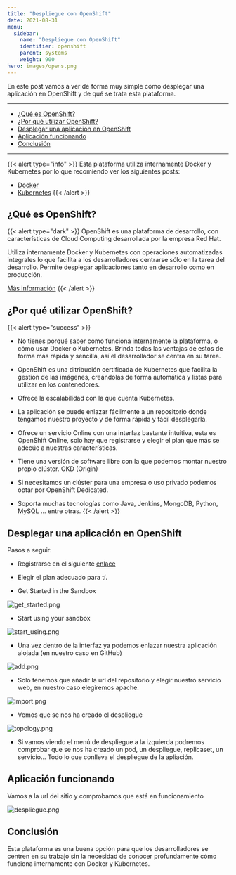 ```yaml
---
title: "Despliegue con OpenShift"
date: 2021-08-31
menu:
  sidebar:
    name: "Despliegue con OpenShift"
    identifier: openshift
    parent: systems
    weight: 900
hero: images/opens.png
---
```


En este post vamos a ver de forma muy simple cómo desplegar una aplicación en OpenShift y de qué se trata esta plataforma.

_______________________________
- [¿Qué es OpenShift?](#qué-es-openshift)
- [¿Por qué utilizar OpenShift?](#por-qué-utilizar-openshift)
- [Desplegar una aplicación en OpenShift](#desplegar-una-aplicación-en-openshift)
- [Aplicación funcionando](#aplicación-funcionando)
- [Conclusión](#conclusión)

______________

{{< alert type="info" >}}
Esta plataforma utiliza internamente Docker y Kubernetes por lo que recomiendo ver los siguientes posts:
* [Docker](https://www.celiagm.es/posts/sistemas/docker/)
* [Kubernetes](https://www.celiagm.es/posts/sistemas/kubernetes/)
{{< /alert >}}

## ¿Qué es OpenShift?

{{< alert type="dark" >}}
OpenShift es una plataforma de desarrollo, con características de Cloud Computing desarrollada por la empresa Red Hat. 

Utiliza internamente Docker y Kubernetes con operaciones automatizadas integrales lo que facilita a los desarrolladores centrarse sólo en la tarea del desarrollo. Permite desplegar aplicaciones tanto en desarrollo como en producción.

[Más información](https://www.redhat.com/es/technologies/cloud-computing/openshift)
{{< /alert >}}

## ¿Por qué utilizar OpenShift?

{{< alert type="success" >}}
* No tienes porqué saber como funciona internamente la plataforma, o cómo usar Docker o Kubernetes. Brinda todas las ventajas de estos de forma más rápida y sencilla, así el desarrollador se centra en su tarea.

* OpenShift es una ditribución certificada de Kubernetes que facilita la gestión de las imágenes, creándolas de forma automática y listas para utilizar en los contenedores.
  
* Ofrece la escalabilidad con la que cuenta Kubernetes.

* La aplicación se puede enlazar fácilmente a un repositorio donde tengamos nuestro proyecto y de forma rápida y fácil desplegarla.

* Ofrece un servicio Online con una interfaz bastante intuitiva, esta es OpenShift Online, solo hay que registrarse y elegir el plan que más se adecúe a nuestras características. 

* Tiene una versión de software libre con la que podemos montar nuestro propio clúster. OKD (Origin)

* Si necesitamos un clúster para una empresa o uso privado podemos optar por OpenShift Dedicated.
   
* Soporta muchas tecnologías como Java, Jenkins, MongoDB, Python, MySQL ... entre otras.
{{< /alert >}}

## Desplegar una aplicación en OpenShift


Pasos a seguir:

* Registrarse en el siguiente [enlace](https://manage.openshift.com/register/plan)
* Elegir el plan adecuado para tí. 
  
* Get Started in the Sandbox

![get_started.png](/images/posts/openshift/get_started.png)

* Start using your sandbox 

![start_using.png](/images/posts/openshift/start_using.png)

* Una vez dentro de la interfaz ya podemos enlazar nuestra aplicación alojada (en nuestro caso en GitHub)

![add.png](/images/posts/openshift/add.png)

* Solo tenemos que añadir la url del repositorio y elegir nuestro servicio web, en nuestro caso elegiremos apache. 

![import.png](/images/posts/openshift/import.png)

* Vemos que se nos ha creado el despliegue 

![topology.png](/images/posts/openshift/topology.png)

* Si vamos viendo el menú de despliegue a la izquierda podremos comprobar que se nos ha creado un pod, un despliegue, replicaset, un servicio... Todo lo que conlleva el despliegue de la apliación. 

## Aplicación funcionando

Vamos a la url del sitio y comprobamos que está en funcionamiento 

![despliegue.png](/images/posts/openshift/despliegue.png)

## Conclusión 

Esta plataforma es una buena opción para que los desarrolladores se centren en su trabajo sin la necesidad de conocer profundamente cómo funciona internamente con Docker y Kubernetes. 
